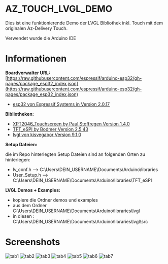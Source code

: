 # AZ_TOUCH_LVGL_DEMO
Dies ist eine funktionierende Demo der LVGL Bibliothek inkl. Touch mit dem originalen Az-Delivery Touch.

Verwendet wurde die Arduino IDE

# Informationen

**Boardverwalter URL:**
[https://raw.githubusercontent.com/espressif/arduino-esp32/gh-pages/package_esp32_index.json](https://raw.githubusercontent.com/espressif/arduino-esp32/gh-pages/package_esp32_index.json)

- [esp32 von Espressif Systems in Version 2.0.17](https://github.com/espressif/arduino-esp32)

**Bibliotheken:**
- [XPT2046_Touchscreen by Paul Stoffregen Version 1.4.0](https://github.com/PaulStoffregen/XPT2046_Touchscreen)
- [TFT_eSPI by Bodmer Version 2.5.43](https://github.com/Bodmer/TFT_eSPI)
- [lvgl von kisvegabor Version 9.1.0](https://lvgl.io/)

**Setup Dateien:**

die im Repo hinterlegten Setup Dateien sind an folgenden Orten zu hinterlegen:
- lv_conf.h     --> C:\Users\DEIN_USERNAME\Documents\Arduino\libraries
- User_Setup.h  --> C:\Users\DEIN_USERNAME\Documents\Arduino\libraries\TFT_eSPI

**LVGL Demos + Examples:**
- kopiere die Ordner demos und examples 
- aus dem Ordner C:\Users\DEIN_USERNAME\Documents\Arduino\libraries\lvgl
- in diesen : C:\Users\DEIN_USERNAME\Documents\Arduino\libraries\lvgl\src

# Screenshots

![tab1](https://github.com/user-attachments/assets/7687dd6c-86b1-4d07-bbcb-1209b69690d4)
![tab2](https://github.com/user-attachments/assets/dd2e43b6-d7ed-4450-ad2b-125207981de6)
![tab3](https://github.com/user-attachments/assets/dc445f63-d16c-4262-9796-39f80c70d57a)
![tab4](https://github.com/user-attachments/assets/7392e001-5f5a-4d2f-8e8f-7bffb6f57a49)
![tab5](https://github.com/user-attachments/assets/50bcae7e-5e2d-4041-ab10-8eb93205dea2)
![tab6](https://github.com/user-attachments/assets/56df0530-1caa-48e4-9fb9-13623394b915)
![tab7](https://github.com/user-attachments/assets/2298c038-f643-45f4-9e35-ecc44934f1aa)
